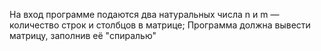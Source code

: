 На вход программе подаются два натуральных числа n и m — количество строк и столбцов в матрице; Программа должна вывести матрицу, заполнив её "спиралью" 
